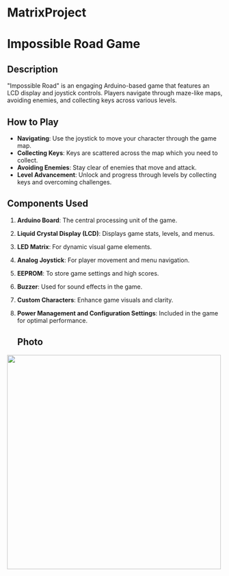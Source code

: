# MatrixProject

# Impossible Road Game

## Description
"Impossible Road" is an engaging Arduino-based game that features an LCD display and joystick controls. Players navigate through maze-like maps, avoiding enemies, and collecting keys across various levels.

## How to Play
- **Navigating**: Use the joystick to move your character through the game map.
- **Collecting Keys**: Keys are scattered across the map which you need to collect.
- **Avoiding Enemies**: Stay clear of enemies that move and attack.
- **Level Advancement**: Unlock and progress through levels by collecting keys and overcoming challenges.

## Components Used
1. **Arduino Board**: The central processing unit of the game.
2. **Liquid Crystal Display (LCD)**: Displays game stats, levels, and menus.
3. **LED Matrix**: For dynamic visual game elements.
4. **Analog Joystick**: For player movement and menu navigation.
5. **EEPROM**: To store game settings and high scores.
6. **Buzzer**: Used for sound effects in the game.
7. **Custom Characters**: Enhance game visuals and clarity.
8. **Power Management and Configuration Settings**: Included in the game for optimal performance.

   ## Photo
<img src="https://github.com/Tudorr02/MatrixProject/assets/92024989/fb9fa62b-bd99-4d56-a800-50f1c4d4c7b9" width="500" height="500">
